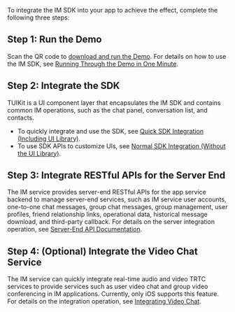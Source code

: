To integrate the IM SDK into your app to achieve the effect, complete the following three steps:

## Step 1: Run the Demo

Scan the QR code to [download and run the Demo](https://intl.cloud.tencent.com/document/product/1047/34279).
For details on how to use the IM SDK, see [Running Through the Demo in One Minute](https://intl.cloud.tencent.com/document/product/1047/34553).

<a name="nJjpr"></a>
## Step 2: Integrate the SDK
TUIKit is a UI component layer that encapsulates the IM SDK and contains common IM operations, such as the chat panel, conversation list, and contacts.
- To quickly integrate and use the SDK, see [Quick SDK Integration (Including UI Library)](https://intl.cloud.tencent.com/document/product/1047/34286).
- To use SDK APIs to customize UIs, see [Normal SDK Integration (Without the UI Library)](https://intl.cloud.tencent.com/document/product/1047/34301).

<a name="EvGSB"></a>
## Step 3: Integrate RESTful APIs for the Server End
The IM service provides server-end RESTful APIs for the app service backend to manage server-end services, such as IM service user accounts, one-to-one chat messages, group chat messages, group management, user profiles, friend relationship links, operational data, historical message download, and third-party callback.
For details on the server integration operation, see [Server-End API Documentation](https://intl.cloud.tencent.com/document/product/1047/34621).

## Step 4: (Optional) Integrate the Video Chat Service
The IM service can quickly integrate real-time audio and video TRTC services to provide services such as user video chat and group video conferencing in IM applications. Currently, only iOS supports this feature.
For details on the integration operation, see [Integrating Video Chat](https://intl.cloud.tencent.com/document/product/1047/34298).
